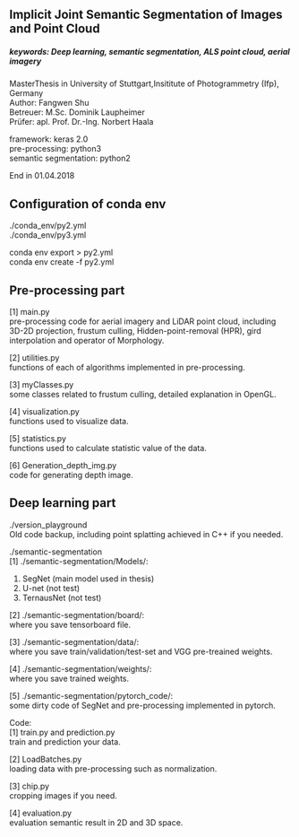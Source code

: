 ## Implicit Joint Semantic Segmentation of Images and Point Cloud
##### keywords: Deep learning, semantic segmentation, ALS point cloud, aerial imagery
MasterThesis in University of Stuttgart,Insititute of Photogrammetry (Ifp), Germany <br>
Author: Fangwen Shu <br>
Betreuer: M.Sc. Dominik Laupheimer <br>
Prüfer: apl. Prof. Dr.-Ing. Norbert Haala <br>

framework: keras 2.0 <br>
pre-processing: python3 <br>
semantic segmentation: python2 <br>

End in 01.04.2018 <br>

## Configuration of conda env

./conda_env/py2.yml <br>
./conda_env/py3.yml <br>

conda env export > py2.yml <br>
conda env create -f py2.yml

## Pre-processing part
[1] main.py <br>
pre-processing code for aerial imagery and LiDAR point cloud, including 3D-2D projection, frustum culling, 
Hidden-point-removal (HPR), gird interpolation and operator of Morphology.

[2] utilities.py <br>
functions of each of algorithms implemented in pre-processing.

[3] myClasses.py <br>
some classes related to frustum culling, detailed explanation in OpenGL.

[4] visualization.py <br>
functions used to visualize data. 

[5] statistics.py <br>
functions used to calculate statistic value of the data.

[6] Generation_depth_img.py <br>
code for generating depth image.

## Deep learning part
./version_playground <br>
Old code backup, including point splatting achieved in C++ if you needed.<br>

./semantic-segmentation <br>
[1] ./semantic-segmentation/Models/: 
1. SegNet (main model used in thesis)
2. U-net (not test)
3. TernausNet (not test)

[2] ./semantic-segmentation/board/: <br>
where you save tensorboard file.

[3] ./semantic-segmentation/data/: <br>
where you save train/validation/test-set and VGG pre-treained weights.

[4] ./semantic-segmentation/weights/: <br>
where you save trained weights.

[5] ./semantic-segmentation/pytorch_code/: <br>
some dirty code of SegNet and pre-processing implemented in pytorch. 

Code:<br>
[1] train.py and prediction.py <br>
train and prediction your data.

[2] LoadBatches.py <br>
loading data with pre-processing such as normalization.

[3] chip.py <br>
cropping images if you need.

[4] evaluation.py <br>
evaluation semantic result in 2D and 3D space.

